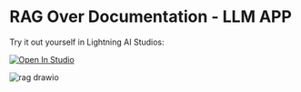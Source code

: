 # RAG Over Documentation - LLM APP

Try it out yourself in Lightning AI Studios: 

<a target="_blank" href="https://lightning.ai/shail251298/studios/documentation-rag">
  <img src="https://pl-bolts-doc-images.s3.us-east-2.amazonaws.com/app-2/studio-badge.svg" alt="Open In Studio"/>
</a>

![rag drawio](https://github.com/user-attachments/assets/abd1207b-0ba6-4943-91d7-b56b7c7fd2f5)
